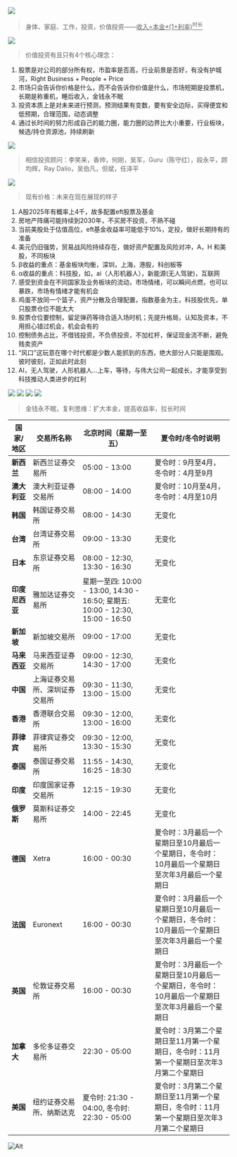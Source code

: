
![](https://github.com/user-attachments/assets/ae8da299-1830-4a9a-b184-e8a5f8d082e0)
> 身体、家庭、工作，投资，价值投资——<ins>收入=本金*(1+利率)<sup>时长</sup></ins>


![](https://github.com/user-attachments/assets/3ef195ea-bd37-4bc0-a35c-5cbacebb6f4b)
> 价值投资有且只有4个核心理念：

1. 股票是对公司的部分所有权，市盈率是否高，行业前景是否好，有没有护城河，Ri­g­ht Bu­s­i­n­e­ss + Pe­o­p­le + Pr­i­ce
2. 市场只会告诉你价格是什么，而不会告诉你价值是什么，市场短期是投票机，长期是称重机，睡后收入，金钱永不眠
3. 投资本质上是对未来进行预测，预测结果有变数，要有安全边际，买得便宜和低预期，合理范围，动态调整
4. 通过长时间的努力形成自己的能力圈，能力圈的边界比大小重要，行业板块，候选/持仓资源池，持续刷新


![](https://github.com/user-attachments/assets/4e0c2f6e-a8e1-4085-beed-ffa3b6f6f37a)
> 相信投资顾问：李笑来，香帅，何刚，吴军，Guru（陈守红），段永平，顾均辉，Ray Dalio，吴伯凡，但斌，任泽平


![](https://github.com/user-attachments/assets/d39d6a09-e7c8-495e-a261-b24f929b2028)
> 现有价格：未来在现在展现的样子

1. A股2025年有概率上4千，故多配置eft股票及基金
2. 房地产阵痛可能持续到2030年，不买房不投资，不熟不碰
3. 当前美股处于估值高位，eft基金收益率可能低于10%，定投，做好长期持有的准备
4. 美元仍旧强势，贸易战风险持续存在，做好资产配置及风险对冲，A，H 和美股，不同板块
5. β收益的重点：基金板块均衡，深圳，上海，港股，科创板等
6. α收益的重点：科技股，如，ai（人形机器人），新能源(无人驾驶)，互联网
7. 感受到资金在不同国家及业务板块的流动，市场情绪，可以瞬间点燃，也可以暴跌，市场有情绪才能有机会
8. 鸡蛋不放同一个篮子，资产分散及合理配置，指数基金为主，科技股优先，单只股票仓位不能太大
9. 股票仓位要控制，留足弹药等待合适入场时机；先提升格局，认知及资本，不用担心错过机会，机会会有的
10. 控制债务占比，不借钱投资，不负债投资，不加杠杆，保证现金流不断，避免贱卖资产
11. “风口”这玩意在哪个时代都是少数人能抓到的东西，绝大部分人只能是围观。彼时彼刻，正如此时此刻
12. AI，无人驾驶，人形机器人...上车，等待，与伟大公司一起成长，才能享受到科技推动人类进步的红利


![](https://github.com/user-attachments/assets/82f21a0a-268f-4901-b50e-57e71ddff8af)
![](https://github.com/user-attachments/assets/5b214be9-e4cf-4728-a189-a55874f529cd)
![](https://github.com/user-attachments/assets/2d77d8da-400c-4102-baf0-6aae09e71f76)
![](https://github.com/user-attachments/assets/8044afab-f348-46bb-84b7-d559c8577467)
> 金钱永不眠，复利思维：扩大本金，提高收益率，拉长时间  


| 国家/地区 | 交易所名称 | 北京时间（星期一至五） | 夏令时/冬令时说明 |
|-----------|------------|---------------------------|-------------------------|
| **新西兰** | 新西兰证券交易所 | 05:00 - 13:00 | 夏令时：9月至4月，冬令时：4月至9月 |
| **澳大利亚** | 澳大利亚证券交易所 | 08:00 - 14:00 | 夏令时：10月至4月，冬令时：4月至10月 |
| **韩国** | 韩国证券交易所 | 08:00 - 14:30 | 无变化 |
| **台湾** | 台湾证券交易所 | 09:00 - 13:30 | 无变化 |
| **日本** | 东京证券交易所 | 08:00 - 12:30, 13:30 - 16:30 | 无变化 |
| **印度尼西亚** | 雅加达证券交易所 | 星期一至四: 10:00 - 13:00, 14:30 - 16:50; 星期五: 10:00 - 12:30, 15:00 - 16:50 | 无变化 |
| **新加坡** | 新加坡交易所 | 09:00 - 17:00 | 无变化 |
| **马来西亚** | 马来西亚证券交易所 | 09:00 - 12:30, 14:30 - 17:00 | 无变化 |
| **中国** | 上海证券交易所、深圳证券交易所 | 09:30 - 11:30, 13:00 - 15:00 | 无变化 |
| **香港** | 香港联合交易所 | 09:30 - 12:00, 13:00 - 16:00 | 无变化 |
| **菲律宾** | 菲律宾证券交易所 | 09:30 - 12:00, 13:30 - 15:30 | 无变化 |
| **泰国** | 泰国证券交易所 | 11:55 - 14:30, 16:25 - 18:30 | 无变化 |
| **印度** | 印度国家证券交易所 | 12:15 - 19:30 | 无变化 |
| **俄罗斯** | 莫斯科证券交易所 | 14:00 - 22:45 | 无变化 |
| **德国** | Xetra | 16:00 - 00:30 | 夏令时：3月最后一个星期日至10月最后一个星期日，冬令时：10月最后一个星期日至次年3月最后一个星期日 |
| **法国** | Euronext | 16:00 - 00:30 | 夏令时：3月最后一个星期日至10月最后一个星期日，冬令时：10月最后一个星期日至次年3月最后一个星期日 |
| **英国** | 伦敦证券交易所 | 16:00 - 00:30 | 夏令时：3月最后一个星期日至10月最后一个星期日，冬令时：10月最后一个星期日至次年3月最后一个星期日 |
| **加拿大** | 多伦多证券交易所 | 22:30 - 05:00 | 夏令时：3月第二个星期日至11月第一个星期日，冬令时：11月第一个星期日至次年3月第二个星期日 |
| **美国** | 纽约证券交易所、纳斯达克 | 夏令时: 21:30 - 04:00, 冬令时: 22:30 - 05:00 | 夏令时：3月第二个星期日至11月第一个星期日，冬令时：11月第一个星期日至次年3月第二个星期日 |



![Alt](https://repobeats.axiom.co/api/embed/40880927eaccfed2016f6281480f99f913459f14.svg "Repobeats analytics image")
